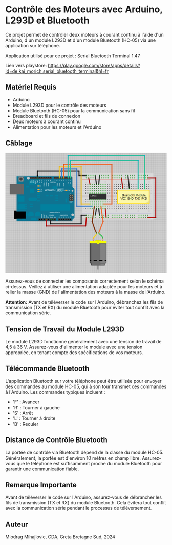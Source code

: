 # Contrôle des Moteurs avec Arduino, L293D et Bluetooth

Ce projet permet de contrôler deux moteurs à courant continu à l'aide d'un Arduino, d'un module L293D et d'un module Bluetooth (HC-05) via une application sur téléphone.

Application utilisé pour ce projet : Serial Bluetooth Terminal 1.47

Lien vers playstore: https://play.google.com/store/apps/details?id=de.kai_morich.serial_bluetooth_terminal&hl=fr

## Matériel Requis

- Arduino
- Module L293D pour le contrôle des moteurs
- Module Bluetooth (HC-05) pour la communication sans fil
- Breadboard et fils de connexion
- Deux moteurs à courant continu
- Alimentation pour les moteurs et l'Arduino

## Câblage

![Câblage](schematics.png)

Assurez-vous de connecter les composants correctement selon le schéma ci-dessus. Veillez à utiliser une alimentation adaptée pour les moteurs et à relier la masse (GND) de l'alimentation des moteurs à la masse de l'Arduino.

**Attention:** Avant de téléverser le code sur l'Arduino, débranchez les fils de transmission (TX et RX) du module Bluetooth pour éviter tout conflit avec la communication série.

## Tension de Travail du Module L293D

Le module L293D fonctionne généralement avec une tension de travail de 4,5 à 36 V. Assurez-vous d'alimenter le module avec une tension appropriée, en tenant compte des spécifications de vos moteurs.

## Télécommande Bluetooth

L'application Bluetooth sur votre téléphone peut être utilisée pour envoyer des commandes au module HC-05, qui à son tour transmet ces commandes à l'Arduino. Les commandes typiques incluent :

- 'F' : Avancer
- 'R' : Tourner à gauche
- 'S' : Arrêt
- 'L' : Tourner à droite
- 'B' : Reculer

## Distance de Contrôle Bluetooth

La portée de contrôle via Bluetooth dépend de la classe du module HC-05. Généralement, la portée est d'environ 10 mètres en champ libre. Assurez-vous que le téléphone est suffisamment proche du module Bluetooth pour garantir une communication fiable.

## Remarque Importante

Avant de téléverser le code sur l'Arduino, assurez-vous de débrancher les fils de transmission (TX et RX) du module Bluetooth. Cela évitera tout conflit avec la communication série pendant le processus de téléversement.

## Auteur

Miodrag Mihajlovic, CDA, Greta Bretagne Sud, 2024
